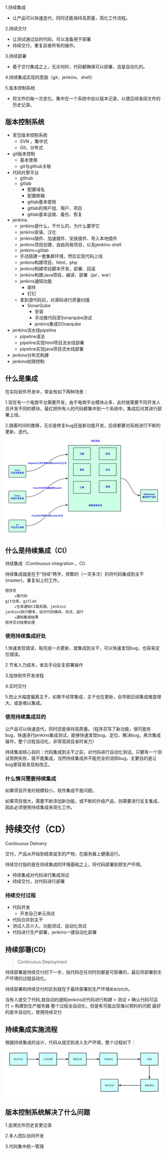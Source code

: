 1.持续集成

- 让产品可以快速迭代，同时还能保持高质量，简化工作流程。

2.持续交付

- 让测试通过后的代码，可以准备用于部署
- 持续交付，重复前者所有的操作。

3.持续部署

- 基于交付集成之上，无论何时，代码都确保可以部署，且是自动化的。

4.持续集成实现的思路（git、jenkins、shell）

5.版本控制系统

- 将文件的每一次变化，集中在一个系统中加以版本记录，以便后续查阅文件的历史记录。

## 版本控制系统

- 常见版本控制系统
  - SVN ，集中式
  - Git，分布式
- git版本控制
  - 基本使用
  - git与github关联
- 代码托管平台
  - github
  - gitlab
    - 配置域名
    - 配置邮箱
    - gitlab基本使用
    - gitlab的用户组、用户、项目
    - gitlab基本运维、备份、恢复
- jenkins
  - jenkins是什么，干什么的，为什么要学它
  - jenkins安装、汉化
  - jenkins插件、加速插件、安装插件、导入本地插件
  - jenkins项目创建，自由风格项目，以及jenkins-shell
  - jenkins+gitlab
  - 手动搭建一套集群环境，然后实现代码上线
  - jenkins构建项目，html，php
  - jenkins构建项目脚本开发，部署、回滚
  - jenkins构建Java项目，编译、部署（jar，war）
  - jenkins通知功能
    - 邮件
    - 钉钉
  - 拿到源代码后，对源码进行质量扫描
    - SonarQube
      - 安装
      - 手动推代码至Sonarqube测试
      - jenkins集成SOnarqube
- jenkins流水线pipeline
  - pipeline语法
  - pipeline实现html项目流水线部署
  - pipeline实现java项目流水线部署
- jenkins分布式构建
- jenkins权限控制

## 什么是集成

在实际软件开发中，常会有如下两种场景：

1.现在有一个电商平台需要开发，由于电商平台模块众多，此时就需要不同开发人员开发不同的模块，最红把所有人的代码都集中到一个系统中。集成后对其进行部署上线。

2.随着时间的推移，无论是修复bug还是新功能开发，后续都要对系统进行不断的更新、迭代。

![image-20220222222453707](持续集成介绍.assets/image-20220222222453707.png)

## 什么是持续集成（CI）

持续集成（Continuous integration ，CI）

持续集成就是在于”持续“两字，频繁的（一天多次）的将代码集成到主干(master)，重复如上的工作。

```
程序员
    ↓推代码
git仓库，gitlab
    ↓仓库通知CI服务器，jenkins
jenkins执行脚本，如对代码编译，测试，运行
    ↓通知集成结果
程序员对结果处理
```

### 使用持续集成好处

1.快速发现错误，每完成一点更新，就集成到主干，可以快速发现bug，也容易定位错误。

2.节省人力成本，省去手动反复部署操作

3.加快软件开发进程

4.实时交付

5.防止大幅度偏离主干，如果不经常集成，主干也在更新，会导致后续集成难度增大，或是难以集成。

### 使用持续集成目的

让产品可以快速迭代，同时还能保持高质量。（程序员写了新功能，很可能有bug，快速进行jenkins集成测试，能够快速发现bug，定位、解决bug，再次集成操作，整个过程自动化，非常高效且省时省力）

持续集成核心目的：代码集成到主干之前，对代码进行自动化测试。只要有一个测试用例失败，就不能集成，当然持续集成并不能完全的消除bug，主要目的是让bug更容易发现和改正。

### 什么情况需要持续集成

如果项目开发的规模较小，软件集成不是问题。

如果项目很大，需要不断添加新功能，或不断的升级产品，则需要进行反复集成，因此必须使用持续集成来简化工作。

# 持续交付（CD）

Continuous Delivery

交付，产品从开始到结束诞生的产物，在服务器上健康运行。

持续交付指的是在持续集成的环境基础之上，将代码部署到预生产环境。

- 持续集成对代码进行集成测试
- 持续交付，对代码进行部署

### 持续交付过程

- 代码开发
  - 开发自己单元测试
- 代码合并到主干
- 测试人员介入，功能测试、自动化测试
- 代码进行生产部署，jenkins一键自动化部署

## 持续部署(CD)

> Continuous Deployment

持续部署是持续交付的下一步，指代码在任何时刻都是可部署的，最后将部署到生产环境的过程自动化。

持续部署和持续交付的区别就在于最终部署到生产环境`是自动化的`。

当有人提交了代码,就自动的通知jenkins对代码进行构建 > 测试 > 确认代码可运行  > 构建到生产服务器 
整个过程全自动化，但是有可能出现难以预料的问题
最好的是半自动化，使用持续交付

## 持续集成实施流程

根据持续集成的设计，代码从提交到进入生产环境，整个过程如下：

![image-20220222224426670](持续集成介绍.assets/image-20220222224426670.png)

## 版本控制系统解决了什么问题

1.追溯文件历史变更记录

2.多人团队协同开发

3.代码集中统一管理